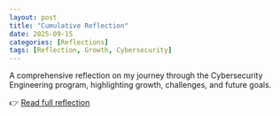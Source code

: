 ```yaml
---
layout: post
title: "Cumulative Reflection"
date: 2025-09-15
categories: [Reflections]
tags: [Reflection, Growth, Cybersecurity]
---
```


A comprehensive reflection on my journey through the Cybersecurity Engineering program, highlighting growth, challenges, and future goals.

👉 [Read full reflection](/reflections/cumulative/)